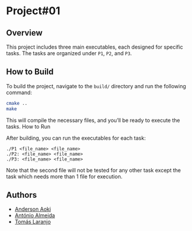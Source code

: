 # Project#01

## Overview
This project includes three main executables, each designed for specific tasks. The tasks are organized under `P1`, `P2`, and `P3`.

## How to Build
To build the project, navigate to the `build/` directory and run the following command:

```bash
cmake ..
make
```

This will compile the necessary files, and you’ll be ready to execute the tasks.
How to Run

After building, you can run the executables for each task:

    ./P1 <file_name> <file_name>
    ./P2: <file_name> <file_name>
    ./P3: <file_name> <file_name>

Note that the second file will not be tested for any other task except the task which needs more than 1 file for execution. 

## Authors
- [Anderson Aoki](https://github.com/aokiLourenco)
- [António Almeida](https://github.com/yeusef0202)
- [Tomás Laranjo](https://github.com/LaranjoTomas)
